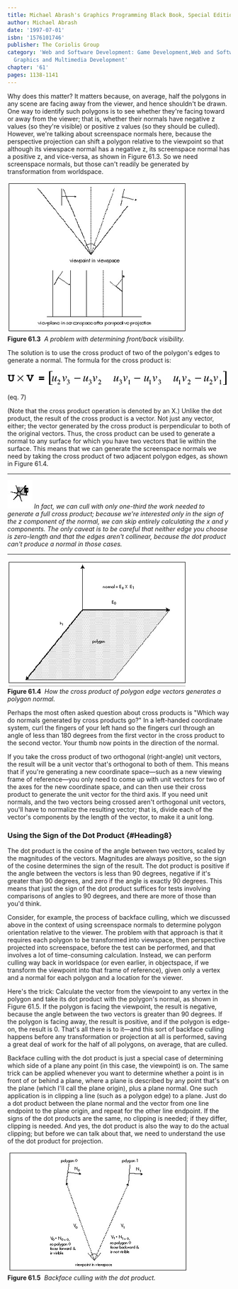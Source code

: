 ```yaml
---
title: Michael Abrash's Graphics Programming Black Book, Special Edition
author: Michael Abrash
date: '1997-07-01'
isbn: '1576101746'
publisher: The Coriolis Group
category: 'Web and Software Development: Game Development,Web and Software Development:
  Graphics and Multimedia Development'
chapter: '61'
pages: 1138-1141
---
```


Why does this matter? It matters because, on average, half the polygons
in any scene are facing away from the viewer, and hence shouldn't be
drawn. One way to identify such polygons is to see whether they're
facing toward or away from the viewer; that is, whether their normals
have negative z values (so they're visible) or positive z values (so
they should be culled). However, we're talking about screenspace normals
here, because the perspective projection can shift a polygon relative to
the viewpoint so that although its viewspace normal has a negative z,
its screenspace normal has a positive z, and vice-versa, as shown in
Figure 61.3. So we need screenspace normals, but those can't readily be
generated by transformation from worldspace.

![](images/61-03.jpg)\
 **Figure 61.3**  *A problem with determining front/back visibility.*

The solution is to use the cross product of two of the polygon's edges
to generate a normal. The formula for the cross product is:

![](images/61-07d.jpg)

(eq. 7)

(Note that the cross product operation is denoted by an X.) Unlike the
dot product, the result of the cross product is a vector. Not just any
vector, either; the vector generated by the cross product is
perpendicular to both of the original vectors. Thus, the cross product
can be used to generate a normal to any surface for which you have two
vectors that lie within the surface. This means that we can generate the
screenspace normals we need by taking the cross product of two adjacent
polygon edges, as shown in Figure 61.4.

  ------------------- --------------------------------------------------------------------------------------------------------------------------------------------------------------------------------------------------------------------------------------------------------------------------------------------------------------------------------------------------------------------------------------------------------------------
  ![](images/i.jpg)   *In fact, we can cull with only one-third the work needed to generate a full cross product; because we're interested only in the sign of the z component of the normal, we can skip entirely calculating the x and y components. The only caveat is to be careful that neither edge you choose is zero-length and that the edges aren't collinear, because the dot product can't produce a normal in those cases.*
  ------------------- --------------------------------------------------------------------------------------------------------------------------------------------------------------------------------------------------------------------------------------------------------------------------------------------------------------------------------------------------------------------------------------------------------------------

![](images/61-04.jpg)\
 **Figure 61.4**  *How the cross product of polygon edge vectors
generates a polygon normal.*

Perhaps the most often asked question about cross products is "Which way
do normals generated by cross products go?" In a left-handed coordinate
system, curl the fingers of your left hand so the fingers curl through
an angle of less than 180 degrees from the first vector in the cross
product to the second vector. Your thumb now points in the direction of
the normal.

If you take the cross product of two orthogonal (right-angle) unit
vectors, the result will be a unit vector that's orthogonal to both of
them. This means that if you're generating a new coordinate space—such
as a new viewing frame of reference—you only need to come up with unit
vectors for two of the axes for the new coordinate space, and can then
use their cross product to generate the unit vector for the third axis.
If you need unit normals, and the two vectors being crossed aren't
orthogonal unit vectors, you'll have to normalize the resulting vector;
that is, divide each of the vector's components by the length of the
vector, to make it a unit long.

### Using the Sign of the Dot Product {#Heading8}

The dot product is the cosine of the angle between two vectors, scaled
by the magnitudes of the vectors. Magnitudes are always positive, so the
sign of the cosine determines the sign of the result. The dot product is
positive if the angle between the vectors is less than 90 degrees,
negative if it's greater than 90 degrees, and zero if the angle is
exactly 90 degrees. This means that just the sign of the dot product
suffices for tests involving comparisons of angles to 90 degrees, and
there are more of those than you'd think.

Consider, for example, the process of backface culling, which we
discussed above in the context of using screenspace normals to determine
polygon orientation relative to the viewer. The problem with that
approach is that it requires each polygon to be transformed into
viewspace, then perspective projected into screenspace, before the test
can be performed, and that involves a lot of time-consuming calculation.
Instead, we can perform culling way back in worldspace (or even earlier,
in objectspace, if we transform the viewpoint into that frame of
reference), given only a vertex and a normal for each polygon and a
location for the viewer.

Here's the trick: Calculate the vector from the viewpoint to any vertex
in the polygon and take its dot product with the polygon's normal, as
shown in Figure 61.5. If the polygon is facing the viewpoint, the result
is negative, because the angle between the two vectors is greater than
90 degrees. If the polygon is facing away, the result is positive, and
if the polygon is edge-on, the result is 0. That's all there is to
it—and this sort of backface culling happens before any transformation
or projection at all is performed, saving a great deal of work for the
half of all polygons, on average, that are culled.

Backface culling with the dot product is just a special case of
determining which side of a plane any point (in this case, the
viewpoint) is on. The same trick can be applied whenever you want to
determine whether a point is in front of or behind a plane, where a
plane is described by any point that's on the plane (which I'll call the
plane origin), plus a plane normal. One such application is in clipping
a line (such as a polygon edge) to a plane. Just do a dot product
between the plane normal and the vector from one line endpoint to the
plane origin, and repeat for the other line endpoint. If the signs of
the dot products are the same, no clipping is needed; if they differ,
clipping is needed. And yes, the dot product is also the way to do the
actual clipping; but before we can talk about that, we need to
understand the use of the dot product for projection.

![](images/61-05.jpg)\
 **Figure 61.5**  *Backface culling with the dot product.*
